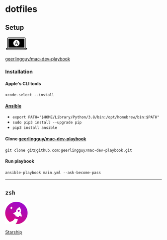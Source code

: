 # dotfiles

## Setup

<img src="https://raw.githubusercontent.com/geerlingguy/mac-dev-playbook/master/files/Mac-Dev-Playbook-Logo.png" width="72" height="46">

[geerlingguy/mac-dev-playbook](https://github.com/geerlingguy/mac-dev-playbook)

### Installation

#### Apple's CLI tools

`xcode-select --install`

#### [Ansible](https://docs.ansible.com/ansible/latest/installation_guide/index.html)

- `export PATH="$HOME/Library/Python/3.8/bin:/opt/homebrew/bin:$PATH"`
- `sudo pip3 install --upgrade pip`
- `pip3 install ansible`

#### Clone [geerlingguy/mac-dev-playbook](https://github.com/geerlingguy/mac-dev-playbook)

`git clone git@github.com:geerlingguy/mac-dev-playbook.git`

#### Run playbook

`ansible-playbook main.yml --ask-become-pass`

---

## `zsh`

<img src="https://raw.githubusercontent.com/starship/starship/master/media/icon.png" width="72" height="72">

[Starship](https://starship.rs/)
